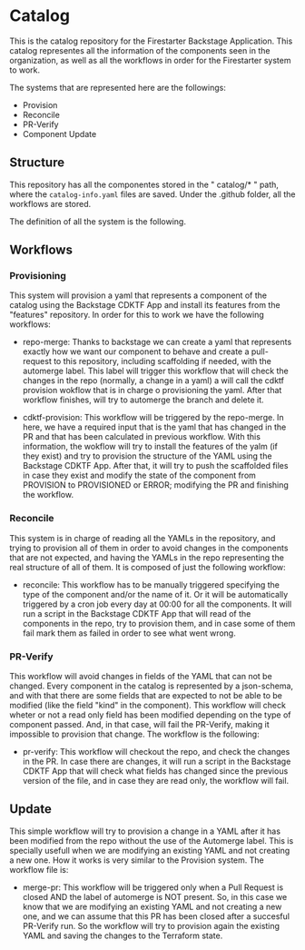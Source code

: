 # Catalog 
  
This is the catalog repository for the Firestarter Backstage Application. This catalog representes all the information of the components seen in the organization, as well as all the workflows in order for the Firestarter system to work.

The systems that are represented here are the followings:

* Provision
* Reconcile
* PR-Verify
* Component Update

## Structure

This repository has all the componentes stored in the " catalog/* " path, where the `catalog-info.yaml` files are saved. Under the .github folder, all the workflows are stored. 

The definition of all the system is the following.

## Workflows

### Provisioning

This system will provision a yaml that represents a component of the catalog using the Backstage CDKTF App and install its features from the "features" repository. In order for this to work we have the following workflows:

* repo-merge: Thanks to backstage we can create a yaml that represents exactly how we want our component to behave and create a pull-request to this repository, including scaffolding if needed, with the automerge label. This label will trigger this workflow that will check the changes in the repo (normally, a change in a yaml) a will call the cdktf provision wokflow that is in charge o provisioning the yaml. After that workflow finishes, will try to automerge the branch and delete it.

* cdktf-provision: This workflow will be triggered by the repo-merge. In here, we have a required input that is the yaml that has changed in the PR and that has been calculated in previous workflow. With this information, the wokflow will try to install the features of the yalm (if they exist) and try to provision the structure of the YAML using the Backstage CDKTF App. After that, it will try to push the scaffolded files in case they exist and modify the state of the component from PROVISION to PROVISIONED or ERROR; modifying the PR and finishing the workflow.

### Reconcile

This system is in charge of reading all the YAMLs in the repository, and trying to provision all of them in order to avoid changes in the components that are not expected, and having the YAMLs in the repo representing the real structure of all of them. It is composed of just the following workflow:

* reconcile: This workflow has to be manually triggered specifying the type of the component and/or the name of it. Or it will be automatically triggered by a cron job every day at 00:00 for all the components. It will run a script in the Backstage CDKTF App that will read of the components in the repo, try to provision them, and in case some of them fail mark them as failed in order to see what went wrong.


### PR-Verify

This workflow will avoid changes in fields of the YAML that can not be changed. Every component in the catalog is represented by a json-schema, and with that there are some fields that are expected to not be able to be modified (like the field "kind" in the component). This workflow will check wheter or not a read only field has been modified depending on the type of component passed. And, in that case, will fail the PR-Verify, making it impossible to provision that change. The workflow is the following:

* pr-verify: This workflow will checkout the repo, and check the changes in the PR. In case there are changes, it will run a script in the Backstage CDKTF App that will check what fields has changed since the previous version of the file, and in case they are read only, the workflow will fail.

## Update

This simple workflow will try to provision a change in a YAML after it has been modified from the repo without the use of the Automerge label. This is specially usefull when we are modifying an existing YAML and not creating a new one. How it works is very similar to the Provision system. The workflow file is:

* merge-pr: This workflow will be triggered only when a Pull Request is closed AND the label of automerge is NOT present. So, in this case we know that we are modifying an existing YAML and not creating a new one, and we can assume that this PR has been closed after a succesful PR-Verify run. So the workflow will try to provision again the existing YAML and saving the changes to the Terraform state.

